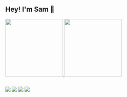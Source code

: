 ## Hey! I'm Sam 🤙
  <a href="https://github.com/gilhosamu">
  <img height="180em" src="https://github-readme-stats.vercel.app/api?username=gilhosamu&show_icons=true&theme=dark&include_all_commits=true&count_private=true"/>
  <img height="180em" src="https://github-readme-stats.vercel.app/api/top-langs/?username=gilhosamu&layout=compact&langs_count=7&theme=dark"/>
</div>
  
  ##
 
<div> 
  	<a href="https://www.twitter.com/gilhosamu" target="_blank"><img src="https://img.shields.io/badge/Twitter-1DA1F2?style=for-the-badge&logo=twitter&logoColor=white" target="_blank"></a>
  <a href="https://instagram.com/alvesamu" target="_blank"><img src="https://img.shields.io/badge/-Instagram-%23E4405F?style=for-the-badge&logo=instagram&logoColor=white" target="_blank"></a>
 <a href="https://discord.gg/C6cfXu4sD5" target="_blank"><img src="https://img.shields.io/badge/Discord-7289DA?style=for-the-badge&logo=discord&logoColor=white" target="_blank"></a> 
  <a href = "mailto:sgilho16@gmail.com"><img src="https://img.shields.io/badge/-Gmail-%23333?style=for-the-badge&logo=gmail&logoColor=white" target="_blank"></a>
 

  </div>
